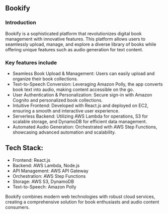 ## Bookify

### Introduction

Bookify is a sophisticated platform that revolutionizes digital book management with innovative features. This platform allows users to seamlessly upload, manage, and explore a diverse library of books while offering unique features such as audio generation for text content. 

### Key features include
- Seamless Book Upload & Management: Users can easily upload and organize their book collections.
- Text-to-Speech Conversion: Leveraging Amazon Polly, the app converts book text into audio, making content accessible on the go.
- User Authentication & Personalization: Secure sign-in with Amazon Cognito and personalized book collections.
- Intuitive Frontend: Developed with React.js and deployed on EC2, ensuring a smooth and interactive user experience.
- Serverless Backend: Utilizing AWS Lambda for operations, S3 for scalable storage, and DynamoDB for efficient data management.
- Automated Audio Generation: Orchestrated with AWS Step Functions, showcasing advanced automation and scalability.

## Tech Stack:
- Frontend: React.js
- Backend: AWS Lambda, Node.js
- API Management: AWS API Gateway
- Orchestration: AWS Step Functions
- Storage: AWS S3, DynamoDB
- Text-to-Speech: Amazon Polly

Bookify combines modern web technologies with robust cloud services, creating a comprehensive solution for book enthusiasts and audio content consumers. 

